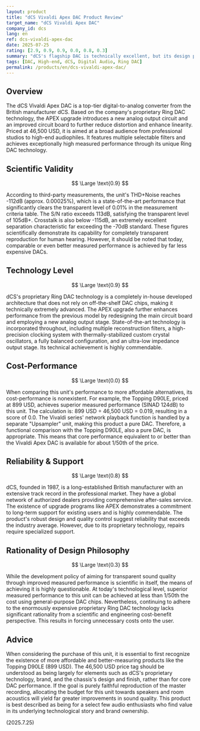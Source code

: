 ```yaml
---
layout: product
title: "dCS Vivaldi Apex DAC Product Review"
target_name: "dCS Vivaldi Apex DAC" 
company_id: dcs
lang: en
ref: dcs-vivaldi-apex-dac
date: 2025-07-25
rating: [2.9, 0.9, 0.9, 0.0, 0.8, 0.3]
summary: "dCS's flagship DAC is technically excellent, but its design philosophy lacks rationality and its cost-performance is nonexistent, as superior measured performance is available for less than 1/50th of the price."
tags: [DAC, High-end, dCS, Digital Audio, Ring DAC]
permalink: /products/en/dcs-vivaldi-apex-dac/
---
```


## Overview

The dCS Vivaldi Apex DAC is a top-tier digital-to-analog converter from the British manufacturer dCS. Based on the company's proprietary Ring DAC technology, the APEX upgrade introduces a new analog output circuit and an improved circuit board to further reduce distortion and enhance linearity. Priced at 46,500 USD, it is aimed at a broad audience from professional studios to high-end audiophiles. It features multiple selectable filters and achieves exceptionally high measured performance through its unique Ring DAC technology.

## Scientific Validity

$$ \Large \text{0.9} $$

According to third-party measurements, the unit's THD+Noise reaches -112dB (approx. 0.00025%), which is a state-of-the-art performance that significantly clears the transparent level of 0.01% in the measurement criteria table. The S/N ratio exceeds 113dB, satisfying the transparent level of 105dB+. Crosstalk is also below -115dB, an extremely excellent separation characteristic far exceeding the -70dB standard. These figures scientifically demonstrate its capability for completely transparent reproduction for human hearing. However, it should be noted that today, comparable or even better measured performance is achieved by far less expensive DACs.

## Technology Level

$$ \Large \text{0.9} $$

dCS's proprietary Ring DAC technology is a completely in-house developed architecture that does not rely on off-the-shelf DAC chips, making it technically extremely advanced. The APEX upgrade further enhances performance from the previous model by redesigning the main circuit board and employing a new analog output stage. State-of-the-art technology is incorporated throughout, including multiple reconstruction filters, a high-precision clocking system with thermally-stabilized custom crystal oscillators, a fully balanced configuration, and an ultra-low impedance output stage. Its technical achievement is highly commendable.

## Cost-Performance

$$ \Large \text{0.0} $$

When comparing this unit's performance to more affordable alternatives, its cost-performance is nonexistent. For example, the Topping D90LE, priced at 899 USD, achieves superior measured performance (SINAD 124dB) to this unit. The calculation is: 899 USD ÷ 46,500 USD = 0.019, resulting in a score of 0.0. The Vivaldi series' network playback function is handled by a separate "Upsampler" unit, making this product a pure DAC. Therefore, a functional comparison with the Topping D90LE, also a pure DAC, is appropriate. This means that core performance equivalent to or better than the Vivaldi Apex DAC is available for about 1/50th of the price.

## Reliability & Support

$$ \Large \text{0.8} $$

dCS, founded in 1987, is a long-established British manufacturer with an extensive track record in the professional market. They have a global network of authorized dealers providing comprehensive after-sales service. The existence of upgrade programs like APEX demonstrates a commitment to long-term support for existing users and is highly commendable. The product's robust design and quality control suggest reliability that exceeds the industry average. However, due to its proprietary technology, repairs require specialized support.

## Rationality of Design Philosophy

$$ \Large \text{0.3} $$

While the development policy of aiming for transparent sound quality through improved measured performance is scientific in itself, the means of achieving it is highly questionable. At today's technological level, superior measured performance to this unit can be achieved at less than 1/50th the cost using general-purpose DAC chips. Nevertheless, continuing to adhere to the enormously expensive proprietary Ring DAC technology lacks significant rationality from a scientific and engineering cost-benefit perspective. This results in forcing unnecessary costs onto the user.

## Advice

When considering the purchase of this unit, it is essential to first recognize the existence of more affordable and better-measuring products like the Topping D90LE (899 USD). The 46,500 USD price tag should be understood as being largely for elements such as dCS's proprietary technology, brand, and the chassis's design and finish, rather than for core DAC performance. If the goal is purely faithful reproduction of the master recording, allocating the budget for this unit towards speakers and room acoustics will yield far greater improvements in sound quality. This product is best described as being for a select few audio enthusiasts who find value in its underlying technological story and brand ownership.

(2025.7.25)
